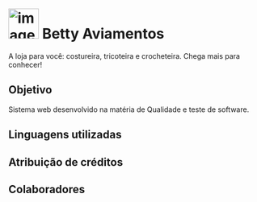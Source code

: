 # <img width="60" height="60" alt="image" src="https://github.com/user-attachments/assets/8a72ef3f-5ab2-4d66-9b47-5ab90306043d" /> Betty Aviamentos

A loja para você: costureira, tricoteira e crocheteira. Chega mais para conhecer!

## Objetivo
Sistema web desenvolvido na matéria de Qualidade e teste de software.

## Linguagens utilizadas

## Atribuição de créditos

## Colaboradores
